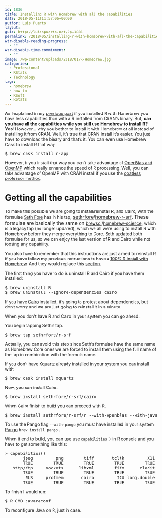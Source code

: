 ```yaml
---
id: 1836
title: Installing R with Homebrew with all the capabilities
date: 2018-05-11T11:57:06+00:00
author: Luis Puerto
layout: 
guid: http://luisspuerto.net/?p=1836
permalink: /2018/05/installing-r-with-homebrew-with-all-the-capabilities/
wtr-disable-reading-progress:
  - ""
wtr-disable-time-commitment:
  - ""
image: /wp-content/uploads/2018/01/R-Homebrew.jpg
categories:
  - Professional
  - RStats
  - Technology
tags:
  - homebrew
  - how to
  - RSoft
  - RStats
---
```

As I explained in my [previous post](http://luisspuerto.net/2018/05/homebrews-r-doesnt-have-all-the-capabilities/) if you installed R with Homebrew you have less capabilities than with a R installed from CRAN&#8217;s binary. But, **can you have all the capabilities while you still use Homebrew to install R? Yes!** However&#8230; why you bother to install it with Homebrew at all instead of installing it from CRAN. Well, it&#8217;s true that CRAN install it&#8217;s easier. You just have to download the binary and that&#8217;s it. You can even use Homebrew Cask to install R that way

<pre class="lang:sh decode:true">$ brew cask install r-app</pre>

However, if you install that way you can&#8217;t take advantage of [OpenBlas and OpenMP](http://luisspuerto.net/2018/01/install-r-100-homebrew-edition-with-openblas-openmp-my-version/#openblas-openmp) which really enhance the speed of R processing. Well, you can take advantage of OpenMP with CRAN install if you use the [coatless professor method](http://luisspuerto.net/2018/01/install-r-100-homebrew-edition-with-openblas-openmp-my-version/#openblas-openmp).

# Getting all the capabilities

To make this possible we are going to install/reinstall R, and Cairo, with the formulae [Seth Fore](https://github.com/sethrfore) has in his tap, <span style="font-size: 12pt;"><span class="author"><a class="url fn" href="https://github.com/sethrfore" rel="author">sethrfore</a></span><span class="path-divider">/</span><a href="https://github.com/sethrfore/homebrew-r-srf" data-pjax="#js-repo-pjax-container">homebrew-r-srf</a>. These formulae are basically the same on </span><span class="author"><a class="url fn" href="https://github.com/brewsci" rel="author">brewsci</a></span><span class="path-divider">/</span><a href="https://github.com/brewsci/homebrew-science" data-pjax="#js-repo-pjax-container">homebrew-science</a>, which is a legacy tap (no longer updated), which we all were using to install R with Homebrew before they merge everything to Core. Seth updated both formulae for us, so we can enjoy the last version of R and Cairo while not loosing any capability.

You also have to remember that this instructions are just aimed to reinstall R if you have follow my previous instructions to have a [100% R install with Homebrew](http://luisspuerto.net/2018/01/install-r-100-homebrew-edition-with-openblas-openmp-my-version/). And they would replace this [section](http://luisspuerto.net/2018/01/install-r-100-homebrew-edition-with-openblas-openmp-my-version/#r).

The first thing you have to do is uninstall R and Cairo if you have them installed:

<pre class="lang:sh decode:true ">$ brew uninstall R 
$ brew uninstall --ignore-dependencies cairo</pre>

If you have [Cairo](https://cairographics.org) installed, it&#8217;s going to protest about dependencies, but don&#8217;t worry and we are just going to reinstall it in a minute.

When you don&#8217;t have R and Cairo in your system you can go ahead.

You begin tapping Seth&#8217;s tap.

<pre class="lang:sh decode:true">$ brew tap sethrfore/r-srf</pre>

Actually, you can avoid this step since Seth&#8217;s formulae have the same name as Homebrew Core ones we are forced to install them using the full name of the tap in combination with the formula name.

If you don&#8217;t have [Xquartz](https://www.xquartz.org) already installed in your system you can install with:

<pre class="lang:sh decode:true ">$ brew cask install xquartz</pre>

Now, you can install Cairo.

<pre class="lang:sh decode:true ">$ brew install sethrfore/r-srf/cairo</pre>

When Cairo finish to build you can proceed with R.

<pre class="lang:sh decode:true">$ brew install sethrfore/r-srf/r --with-openblas --with-java --with-cairo --with-libtiff --with-pango</pre>

To use the Pango flag `--with-pango` you must have installed in your system [Pango](http://www.pango.org) `brew install pango` .

When it end to build, you can use use `capabilities()` in R console and you have to get something like this:

<pre class="lang:default decode:true ">&gt; capabilities()
       jpeg         png        tiff       tcltk         X11        aqua    
       TRUE        TRUE        TRUE        TRUE        TRUE        TRUE
   http/ftp     sockets      libxml        fifo      cledit       iconv
       TRUE        TRUE        TRUE        TRUE        TRUE        TRUE
        NLS     profmem       cairo         ICU long.double     libcurl
       TRUE        TRUE        TRUE        TRUE        TRUE        TRUE</pre>

To finish I would run:

<pre class="lang:sh decode:true ">$ R CMD javareconf</pre>

To reconfigure Java on R, just in case.

&nbsp;